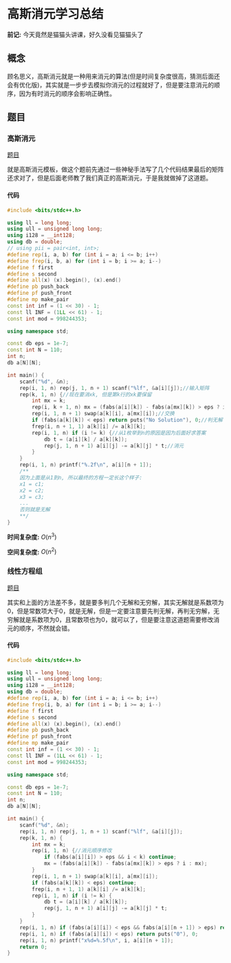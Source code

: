 # 高斯消元学习总结

**前记:**  今天竟然是猫猫头讲课，好久没看见猫猫头了

## 概念

顾名思义，高斯消元就是一种用来消元的算法(但是时间复杂度很高，猜测后面还会有优化版)，其实就是一步步去模拟你消元的过程就好了，但是要注意消元的顺序，因为有时消元的顺序会影响正确性。

## 题目

### 高斯消元

[题目](https://vjudge.net/contest/747431#problem/A)

就是高斯消元模板，做这个题前先通过一些神秘手法写了几个代码结果最后的矩阵还求对了，但是后面老师教了我们真正的高斯消元，于是我就做掉了这道题。

#### 代码

```cpp
#include <bits/stdc++.h>

using ll = long long;
using ull = unsigned long long;
using i128 = __int128;
using db = double;
// using pii = pair<int, int>;
#define rep(i, a, b) for (int i = a; i <= b; i++)
#define frep(i, b, a) for (int i = b; i >= a; i--) 
#define f first
#define s second
#define all(x) (x).begin(), (x).end()
#define pb push_back
#define pf push_front
#define mp make_pair 
const int inf = (1 << 30) - 1;
const ll INF = (1LL << 61) - 1;
const int mod = 998244353;

using namespace std;

const db eps = 1e-7;
const int N = 110;
int n;
db a[N][N];

int main() {
    scanf("%d", &n);
    rep(i, 1, n) rep(j, 1, n + 1) scanf("%lf", &a[i][j]);//输入矩阵
    rep(k, 1, n) {//现在要消xk, 但是第k行的xk要保留
        int mx = k;
        rep(i, k + 1, n) mx = (fabs(a[i][k]) - fabs(a[mx][k]) > eps ? i : mx);//寻找最大的系数, 具体原因就是防止精度误差
        rep(i, 1, n + 1) swap(a[k][i], a[mx][i]);//交换
        if (fabs(a[k][k]) < eps) return puts("No Solution"), 0;//判无解
        frep(i, n + 1, 1) a[k][i] /= a[k][k];
        rep(i, 1, n) if (i != k) {//从1枚举到n的原因是因为后面好求答案
            db t = (a[i][k] / a[k][k]);
            rep(j, 1, n + 1) a[i][j] -= a[k][j] * t;//消元
        }
    }
    rep(i, 1, n) printf("%.2f\n", a[i][n + 1]);
    /**
    因为上面是从1到n, 所以最终的方程一定长这个样子:
	x1 = c1;
	x2 = c2;
	x3 = c3;
	...
	否则就是无解
    **/
}
```



**时间复杂度:** $O(n^3)$

**空间复杂度:** $O(n^2)$

### 线性方程组 

[题目](https://vjudge.net/contest/747431#problem/F)

其实和上面的方法差不多，就是要多判几个无解和无穷解，其实无解就是系数项为0，但是常数项大于0，就是无解，但是一定要注意要先判无解，再判无穷解，无穷解就是系数项为0，且常数项也为0，就可以了，但是要注意这道题需要修改消元的顺序，不然就会错。

#### 代码

```cpp
#include <bits/stdc++.h>

using ll = long long;
using ull = unsigned long long;
using i128 = __int128;
using db = double;
#define rep(i, a, b) for (int i = a; i <= b; i++)
#define frep(i, b, a) for (int i = b; i >= a; i--) 
#define f first
#define s second
#define all(x) (x).begin(), (x).end()
#define pb push_back
#define pf push_front
#define mp make_pair 
const int inf = (1 << 30) - 1;
const ll INF = (1LL << 61) - 1;
const int mod = 998244353;

using namespace std;

const db eps = 1e-7;
const int N = 110;
int n;
db a[N][N];

int main() {
    scanf("%d", &n);
    rep(i, 1, n) rep(j, 1, n + 1) scanf("%lf", &a[i][j]);
    rep(k, 1, n) {
        int mx = k;
        rep(i, 1, n) {//消元顺序修改
            if (fabs(a[i][i]) > eps && i < k) continue;
            mx = (fabs(a[i][k]) - fabs(a[mx][k]) > eps ? i : mx);
        }
        rep(i, 1, n + 1) swap(a[k][i], a[mx][i]);
        if (fabs(a[k][k]) < eps) continue;
        frep(i, n + 1, 1) a[k][i] /= a[k][k];
        rep(i, 1, n) if (i != k) {
            db t = (a[i][k] / a[k][k]);
            rep(j, 1, n + 1) a[i][j] -= a[k][j] * t;
        }
    }
    rep(i, 1, n) if (fabs(a[i][i]) < eps && fabs(a[i][n + 1]) > eps) return puts("-1"), 0;
    rep(i, 1, n) if (fabs(a[i][i]) < eps) return puts("0"), 0;
    rep(i, 1, n) printf("x%d=%.5f\n", i, a[i][n + 1]);
    return 0;
}

```


